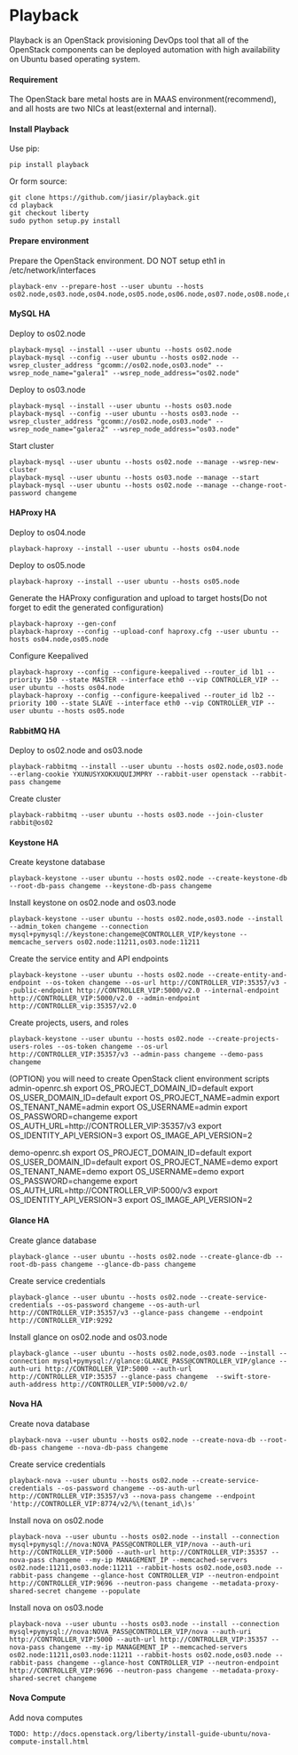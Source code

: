 # Playback
Playback is an OpenStack provisioning DevOps tool that all of the OpenStack components can be deployed automation with high availability on Ubuntu based operating system.

#### Requirement
The OpenStack bare metal hosts are in MAAS environment(recommend), and all hosts are two NICs at least(external and internal).

#### Install Playback
Use pip:

    pip install playback

Or form source:

    git clone https://github.com/jiasir/playback.git
    cd playback
    git checkout liberty
    sudo python setup.py install

#### Prepare environment
Prepare the OpenStack environment.
DO NOT setup eth1 in /etc/network/interfaces

    playback-env --prepare-host --user ubuntu --hosts os02.node,os03.node,os04.node,os05.node,os06.node,os07.node,os08.node,os09.node,os10.node,os11.node,os12.node,os13.node,os14.node,os15.node,os16.node,os18.node,os19.node

#### MySQL HA
Deploy to os02.node

    playback-mysql --install --user ubuntu --hosts os02.node
    playback-mysql --config --user ubuntu --hosts os02.node --wsrep_cluster_address "gcomm://os02.node,os03.node" --wsrep_node_name="galera1" --wsrep_node_address="os02.node"

Deploy to os03.node

    playback-mysql --install --user ubuntu --hosts os03.node
    playback-mysql --config --user ubuntu --hosts os03.node --wsrep_cluster_address "gcomm://os02.node,os03.node" --wsrep_node_name="galera2" --wsrep_node_address="os03.node"

Start cluster

    playback-mysql --user ubuntu --hosts os02.node --manage --wsrep-new-cluster
    playback-mysql --user ubuntu --hosts os03.node --manage --start
    playback-mysql --user ubuntu --hosts os02.node --manage --change-root-password changeme

#### HAProxy HA
Deploy to os04.node

    playback-haproxy --install --user ubuntu --hosts os04.node

Deploy to os05.node

    playback-haproxy --install --user ubuntu --hosts os05.node

Generate the HAProxy configuration and upload to target hosts(Do not forget to edit the generated configuration)

    playback-haproxy --gen-conf 
    playback-haproxy --config --upload-conf haproxy.cfg --user ubuntu --hosts os04.node,os05.node

Configure Keepalived

    playback-haproxy --config --configure-keepalived --router_id lb1 --priority 150 --state MASTER --interface eth0 --vip CONTROLLER_VIP --user ubuntu --hosts os04.node
    playback-haproxy --config --configure-keepalived --router_id lb2 --priority 100 --state SLAVE --interface eth0 --vip CONTROLLER_VIP --user ubuntu --hosts os05.node

#### RabbitMQ HA
Deploy to os02.node and os03.node

    playback-rabbitmq --install --user ubuntu --hosts os02.node,os03.node --erlang-cookie YXUNUSYXOKXUQUIJMPRY --rabbit-user openstack --rabbit-pass changeme
    
Create cluster

    playback-rabbitmq --user ubuntu --hosts os03.node --join-cluster rabbit@os02

#### Keystone HA
Create keystone database

    playback-keystone --user ubuntu --hosts os02.node --create-keystone-db --root-db-pass changeme --keystone-db-pass changeme

Install keystone on os02.node and os03.node

    playback-keystone --user ubuntu --hosts os02.node,os03.node --install --admin_token changeme --connection mysql+pymysql://keystone:changeme@CONTROLLER_VIP/keystone --memcache_servers os02.node:11211,os03.node:11211

Create the service entity and API endpoints

    playback-keystone --user ubuntu --hosts os02.node --create-entity-and-endpoint --os-token changeme --os-url http://CONTROLLER_VIP:35357/v3 --public-endpoint http://CONTROLLER_VIP:5000/v2.0 --internal-endpoint http://CONTROLLER_VIP:5000/v2.0 --admin-endpoint http://CONTROLLER_vip:35357/v2.0

Create projects, users, and roles

    playback-keystone --user ubuntu --hosts os02.node --create-projects-users-roles --os-token changeme --os-url http://CONTROLLER_VIP:35357/v3 --admin-pass changeme --demo-pass changeme

(OPTION) you will need to create OpenStack client environment scripts
admin-openrc.sh
    export OS_PROJECT_DOMAIN_ID=default
    export OS_USER_DOMAIN_ID=default
    export OS_PROJECT_NAME=admin
    export OS_TENANT_NAME=admin
    export OS_USERNAME=admin
    export OS_PASSWORD=changeme
    export OS_AUTH_URL=http://CONTROLLER_VIP:35357/v3
    export OS_IDENTITY_API_VERSION=3
    export OS_IMAGE_API_VERSION=2

demo-openrc.sh
    export OS_PROJECT_DOMAIN_ID=default
    export OS_USER_DOMAIN_ID=default
    export OS_PROJECT_NAME=demo
    export OS_TENANT_NAME=demo
    export OS_USERNAME=demo
    export OS_PASSWORD=changeme
    export OS_AUTH_URL=http://CONTROLLER_VIP:5000/v3
    export OS_IDENTITY_API_VERSION=3
    export OS_IMAGE_API_VERSION=2

#### Glance HA
Create glance database

    playback-glance --user ubuntu --hosts os02.node --create-glance-db --root-db-pass changeme --glance-db-pass changeme

Create service credentials

    playback-glance --user ubuntu --hosts os02.node --create-service-credentials --os-password changeme --os-auth-url http://CONTROLLER_VIP:35357/v3 --glance-pass changeme --endpoint http://CONTROLLER_VIP:9292

Install glance on os02.node and os03.node

    playback-glance --user ubuntu --hosts os02.node,os03.node --install --connection mysql+pymysql://glance:GLANCE_PASS@CONTROLLER_VIP/glance --auth-uri http://CONTROLLER_VIP:5000 --auth-url http://CONTROLLER_VIP:35357 --glance-pass changeme  --swift-store-auth-address http://CONTROLLER_VIP:5000/v2.0/ 

#### Nova HA
Create nova database

    playback-nova --user ubuntu --hosts os02.node --create-nova-db --root-db-pass changeme --nova-db-pass changeme 

Create service credentials

    playback-nova --user ubuntu --hosts os02.node --create-service-credentials --os-password changeme --os-auth-url http://CONTROLLER_VIP:35357/v3 --nova-pass changeme --endpoint 'http://CONTROLLER_VIP:8774/v2/%\(tenant_id\)s'

Install nova on os02.node

    playback-nova --user ubuntu --hosts os02.node --install --connection mysql+pymysql://nova:NOVA_PASS@CONTROLLER_VIP/nova --auth-uri http://CONTROLLER_VIP:5000 --auth-url http://CONTROLLER_VIP:35357 --nova-pass changeme --my-ip MANAGEMENT_IP --memcached-servers os02.node:11211,os03.node:11211 --rabbit-hosts os02.node,os03.node --rabbit-pass changeme --glance-host CONTROLLER_VIP --neutron-endpoint http://CONTROLLER_VIP:9696 --neutron-pass changeme --metadata-proxy-shared-secret changeme --populate

Install nova on os03.node

    playback-nova --user ubuntu --hosts os03.node --install --connection mysql+pymysql://nova:NOVA_PASS@CONTROLLER_VIP/nova --auth-uri http://CONTROLLER_VIP:5000 --auth-url http://CONTROLLER_VIP:35357 --nova-pass changeme --my-ip MANAGEMENT_IP --memcached-servers os02.node:11211,os03.node:11211 --rabbit-hosts os02.node,os03.node --rabbit-pass changeme --glance-host CONTROLLER_VIP --neutron-endpoint http://CONTROLLER_VIP:9696 --neutron-pass changeme --metadata-proxy-shared-secret changeme

#### Nova Compute
Add nova computes

    TODO: http://docs.openstack.org/liberty/install-guide-ubuntu/nova-compute-install.html